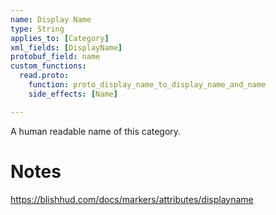 ```yaml
---
name: Display Name
type: String
applies_to: [Category]
xml_fields: [DisplayName]
protobuf_field: name
custom_functions:
  read.proto:
    function: proto_display_name_to_display_name_and_name
    side_effects: [Name]

---
```

A human readable name of this category.

Notes
=====
https://blishhud.com/docs/markers/attributes/displayname


